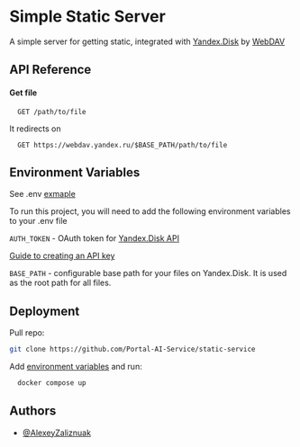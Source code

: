 
# Simple Static Server

A simple server for getting static, integrated with
[Yandex.Disk](https://disk.yandex.ru) by [WebDAV](http://www.webdav.org/specs/rfc4918.html)





## API Reference

#### Get file

```http
  GET /path/to/file
```
It redirects on

```http
  GET https://webdav.yandex.ru/$BASE_PATH/path/to/file
```

## Environment Variables

See .env [exmaple](.env.template)


To run this project, you will need to add the following environment variables to your .env file

`AUTH_TOKEN` - OAuth token for [Yandex.Disk API](https://yandex.ru/dev/disk/)

[Guide to creating an API key](https://yandex.ru/dev/disk/doc/ru/concepts/quickstart#quickstart__oauth)

`BASE_PATH` - configurable base path for your files on Yandex.Disk. It is used as the root path for all files.


## Deployment

Pull repo:
```sh
git clone https://github.com/Portal-AI-Service/static-service
```

Add
[environment variables](#environment-variables)
and run:

```sh
  docker compose up
```


## Authors

- [@AlexeyZaliznuak](https://github.com/Alexey-zaliznuak)


